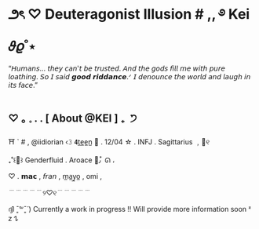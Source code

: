 # ౨ৎ ♡ Deuteragonist Illusion \# ,, ࿔ Kei 𝜗𝜚˚⋆

“𝘏𝘶𝘮𝘢𝘯𝘴... 𝘵𝘩𝘦𝘺 𝘤𝘢𝘯'𝘵 𝘣𝘦 𝘵𝘳𝘶𝘴𝘵𝘦𝘥. 𝘈𝘯𝘥 𝘵𝘩𝘦 𝘨𝘰𝘥𝘴 𝘧𝘪𝘭𝘭 𝘮𝘦 𝘸𝘪𝘵𝘩 𝘱𝘶𝘳𝘦 𝘭𝘰𝘢𝘵𝘩𝘪𝘯𝘨. 𝘚𝘰 𝘐 𝘴𝘢𝘪𝘥 𝙜𝙤𝙤𝙙 𝙧𝙞𝙙𝙙𝙖𝙣𝙘𝙚.ᐟ 𝘐 𝘥𝘦𝘯𝘰𝘶𝘯𝘤𝘦 𝘵𝘩𝘦 𝘸𝘰𝘳𝘭𝘥 𝘢𝘯𝘥 𝘭𝘢𝘶𝘨𝘩 𝘪𝘯 𝘪𝘵𝘴 𝘧𝘢𝘤𝘦.”
#
## ♡ ｡ 𓈒 . . [ About @KEI ] ₊ ݁ ੭


⛩️ ` # , @iidiorian ‹𝟹
𝟰t̲e̲e̲n̲ 🏮 . 12/04 ☆ . INFJ . Sagittarius ﹐💌୧

₊˚꒰🍓꒱ Genderfluid . Aroace 🍁٫ ໋ ᘏ ،

♡ . 𝗺𝗮𝗰 , 𝘧𝘳𝘢𝘯 , m̲a̲y̲o̲ , omi ,


﹉﹉﹉﹉﹉୨♡୧﹉﹉﹉﹉﹉

ദ്ദി ˉ͈̀꒳ˉ͈́ ) Currently a work in progress !! Will provide more information soon ᶻ 𝗓 𐰁
